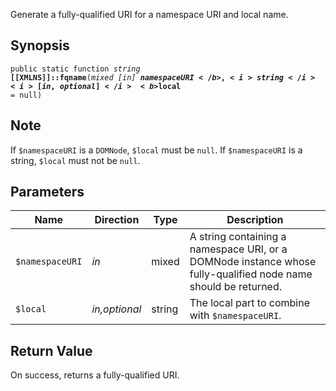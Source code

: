 Generate a fully-qualified URI for a namespace URI and local name.

## Synopsis

<code>public static function <i>string</i> <b>[[XMLNS]]::fqname</b>(<i>mixed</i> <i>[in]</i> <b>$namespaceURI</b>, <i>string</i> <i>[in,optional]</i> <b>$local</b> = null)</code>

## Note

If `$namespaceURI` is a `DOMNode`, `$local` must be `null`. If `$namespaceURI` is a string, `$local` must not be `null`.

## Parameters

<table>
  <thead>
    <tr>
      <th>Name</th>
      <th>Direction</th>
      <th>Type</th>
      <th>Description</th>
    </tr>
  </thead>
  <tbody>
    <tr>
      <td><code>$namespaceURI</code>
      <td><i>in</i></td>
      <td>mixed</td>
      <td>
A string containing a namespace URI, or
a DOMNode instance whose fully-qualified node name should be returned.
      </td>
    </tr>
    <tr>
      <td><code>$local</code>
      <td><i>in,optional</i></td>
      <td>string</td>
      <td>
The local part to combine with
<code>$namespaceURI</code>.
      </td>
    </tr>
  </tbody>
</table>

## Return Value

On success, returns a fully-qualified URI.

